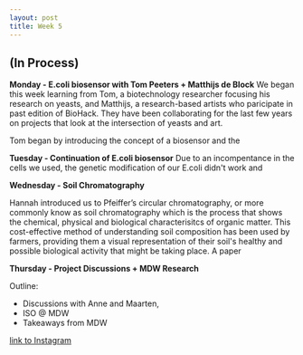 ```yaml
---
layout: post
title: Week 5
---
```


## (In Process)


**Monday - E.coli biosensor with Tom Peeters + Matthijs de Block**
We began this week learning from Tom, a biotechnology researcher focusing his research on yeasts, and Matthijs, a research-based artists who paricipate in past edition of BioHack. They have been collaborating for the last few years on projects that look at the intersection of yeasts and art. 

Tom began by introducing the concept of a biosensor and the


**Tuesday - Continuation of E.coli biosensor**
Due to an incompentance in the cells we used, the genetic modification of our E.coli didn't work and 


**Wednesday - Soil Chromatography**

Hannah introduced us to Pfeiffer’s circular chromatography, or more commonly know as soil chromatography which is the process that shows the chemical, physical and biological characterisitcs of organic matter. This cost-effective method of understanding soil composition has been used by farmers, providing them a visual representation of their soil's healthy and possible biological activity that might be taking place. A paper 



**Thursday - Project Discussions + MDW Research**

Outline:

- Discussions with Anne and Maarten, 
- ISO @ MDW
- Takeaways from MDW



[link to Instagram ](https://www.instagram.com/carolina.minana/)